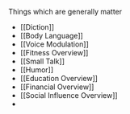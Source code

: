 Things which are generally matter
- [[Diction]]
- [[Body Language]]
- [[Voice Modulation]]
- [[Fitness Overview]]
- [[Small Talk]]
- [[Humor]]
- [[Education Overview]]
- [[Financial Overview]]
- [[Social Influence Overview]]
- 
